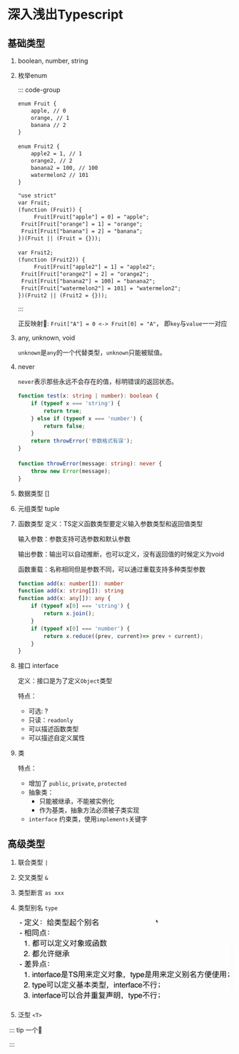 # 深入浅出Typescript

## 基础类型

1. boolean, number, string

2. 枚举enum

   ::: code-group

   ```typescript[enum.ts]
   enum Fruit {
       apple, // 0
       orange, // 1
       banana // 2
   }
   
   enum Fruit2 {
       apple2 = 1, // 1
       orange2, // 2
       banana2 = 100, // 100
       watermelon2 // 101
   }
   ```

   ```javascript[enum.js]
   "use strict"
   var Fruit;
   (function (Fruit)) {
    	Fruit[Fruit["apple"] = 0] = "apple";
   	Fruit[Fruit["orange"] = 1] = "orange";
   	Fruit[Fruit["banana"] = 2] = "banana";
   })(Fruit || (Fruit = {}));
   
   var Fruit2;
   (function (Fruit2)) {
    	Fruit[Fruit["apple2"] = 1] = "apple2";
   	Fruit[Fruit["orange2"] = 2] = "orange2";
   	Fruit[Fruit["banana2"] = 100] = "banana2";
   	Fruit[Fruit["watermelon2"] = 101] = "watermelon2";	
   })(Fruit2 || (Fruit2 = {}));
   ```

   :::

   正反映射:information_desk_person:: `Fruit["A"] = 0 <-> Fruit[0] = "A"`， 即`key`与`value`一一对应

3. any, unknown, void

   `unknown`是`any`的一个代替类型，`unknown`只能被赋值。

4. never

   `never`表示那些永远不会存在的值，标明错误的返回状态。

   ```ts
   function test(x: string | number): boolean {
       if (typeof x === 'string') {
           return true;
       } else if (typeof x === 'number') {
           return false;
       }
       return throwError('参数格式有误');
   }
   
   function throwError(message: string): never {
       throw new Error(message);
   }
   ```

   

5. 数据类型 []

6. 元组类型 tuple

7. 函数类型
   定义：TS定义函数类型要定义输入参数类型和返回值类型

   输入参数：参数支持可选参数和默认参数

   输出参数：输出可以自动推断，也可以定义，没有返回值的时候定义为void

   函数重载：名称相同但是参数不同，可以通过重载支持多种类型参数

    ```ts
    function add(x: number[]): number 
    function add(x: string[]): string
    function add(x: any[]): any {
        if (typeof x[0] === 'string') {
            return x.join();
        }
        if (typeof x[0] === 'number') {
            return x.reduce((prev, current)=> prev + current);
        }
    }

8. 接口 interface

   定义：接口是为了定义`Object`类型

   特点：

   - 可选: ?
   - 只读：`readonly`
   - 可以描述函数类型
   - 可以描述自定义属性

9. 类

   特点：

   - 增加了 `public`, `private`, `protected`
   - 抽象类：
     - 只能被继承，不能被实例化
     - 作为基类，抽象方法必须被子类实现
   - `interface` 约束类，使用`implements`关键字



## 高级类型

1. 联合类型 `|`

2. 交叉类型 `&`

3. 类型断言 `as xxx`

4. 类型别名 `type`

   ![image-20230502002851148](./assets/image-20230502002851148.png)

5. 泛型 `<T>`

​	::: tip 一个🌰

​	:::

